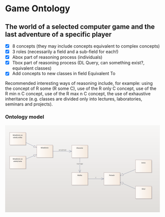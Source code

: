 # Game Ontology

## The world of a selected computer game and the last adventure of a specific player

- [x] 8 concepts (they may include concepts equivalent to complex concepts)
- [x] 3 roles (necessarily a field and a sub-field for each!)
- [x] Abox part of reasoning process (individuals)
- [x] Tbox part of reasoning process (DL Query, can something exist?, equivalent classes)
- [x] Add concepts to new classes in field Equivalent To

Recommended interesting ways of reasoning include, for example:
using the concept of R some (R some C),
use of the R only C concept,
use of the R min n C concept,
use of the R max n C concept,
the use of exhaustive inheritance (e.g. classes are divided only into lectures, laboratories, seminars and projects).

### Ontology model

![OntologyModel](/model.png)
